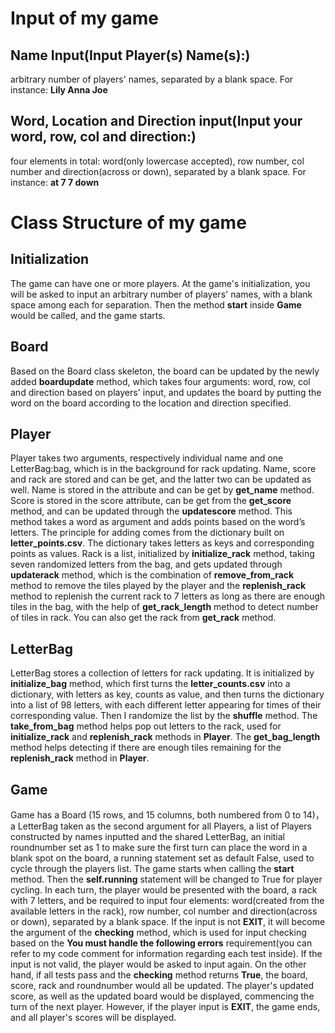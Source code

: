 # Input of my game 

## Name Input(Input Player(s) Name(s):)
arbitrary number of players' names, separated by a blank space. For instance: **Lily Anna Joe**

## Word, Location and Direction input(Input your word, row, col and direction:)
four elements in total: word(only lowercase accepted), row number, col number and direction(across or down), separated by a blank space. For instance: **at 7 7 down**


# Class Structure of my game

## Initialization
The game can have one or more players. At the game's initialization, you will be asked to input an arbitrary number of players' names, with a blank space among each for separation. Then the method  **start** inside **Game** would be called, and the game starts.

## Board
Based on the Board class skeleton, the board can be updated by the newly added **boardupdate** method, which takes four arguments: word, row, col and direction based on players' input, and updates the board by putting the word on the board according to the location and direction specified.

## Player
Player takes two arguments, respectively individual name and one LetterBag:bag, which is in the background for rack updating. Name, score and rack are stored and can be get, and the latter two can be updated as well. Name is stored in the attribute and can be get by **get_name** method. Score is stored in the score attribute, can be get from the **get_score** method, and can be updated through the **updatescore** method. This method takes a word as argument and adds points based on the word’s letters. The principle for adding comes from the dictionary built on **letter_points.csv**. The dictionary takes letters as keys and corresponding points as values. Rack is a list, initialized by **initialize_rack** method, taking seven randomized letters from the bag, and gets updated through **updaterack** method, which is the combination of **remove_from_rack** method to remove the tiles played by the player and the **replenish_rack** method to replenish the current rack to 7 letters as long as there are enough tiles in the bag, with the help of  **get_rack_length** method to detect number of tiles in rack. You can also get the rack from **get_rack** method. 

## LetterBag
LetterBag stores a collection of letters for rack updating. It is initialized by **initialize_bag** method, which first turns the **letter_counts.csv** into a dictionary, with letters as key, counts as value, and then turns the dictionary into a list of 98 letters, with each different letter appearing for times of their corresponding value. Then I randomize the list by the **shuffle** method. The **take_from_bag** method helps pop out letters to the rack, used for **initialize_rack** and **replenish_rack** methods in **Player**. The **get_bag_length** method helps detecting if there are enough tiles remaining for the **replenish_rack** method in **Player**.

## Game
Game has a Board (15 rows, and 15 columns, both numbered from 0 to 14)，a LetterBag taken as the second argument for all Players, a list of Players constructed by names inputted and the shared LetterBag, an initial roundnumber set as 1 to make sure the first turn can place the word in a blank spot on the board, a running statement set as default False, used to cycle through the players list. The game starts when calling the **start** method. Then the **self.running** statement will be changed to True for player cycling. In each turn, the player would be presented with the board, a rack with 7 letters, and be required to input four elements: word(created from the available letters in the rack), row number, col number and direction(across or down), separated by a blank space. If the input is not **EXIT**, it will become the argument of the **checking** method, which is used for input checking based on the **You must handle the following errors** requirement(you can refer to my code comment for information regarding each test inside). If the input is not valid, the player would be asked to input again. On the other hand, if all tests pass and the **checking** method returns **True**, the board, score, rack and roundnumber would all be updated. The player's updated score, as well as the updated board would be displayed, commencing the turn of the next player. However, if the player input is **EXIT**, the game ends, and all player's scores will be displayed.




